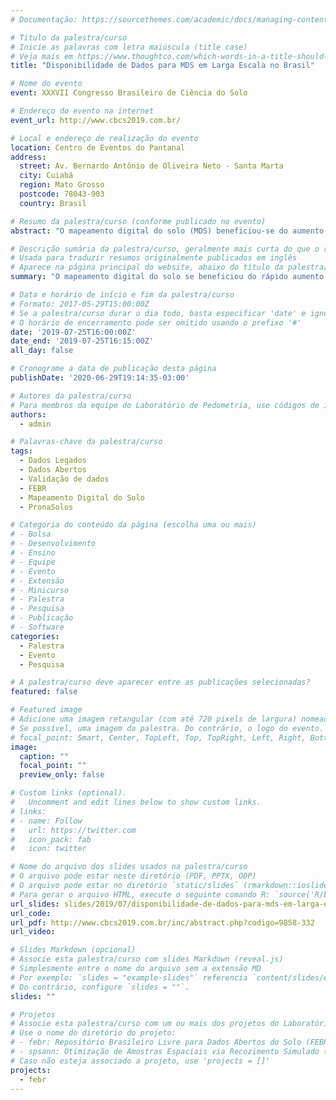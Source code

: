 ```yaml
---
# Documentação: https://sourcethemes.com/academic/docs/managing-content/

# Título da palestra/curso
# Inicie as palavras com letra maiúscula (title case)
# Veja mais em https://www.thoughtco.com/which-words-in-a-title-should-be-capitalized-1691026
title: "Disponibilidade de Dados para MDS em Larga Escala no Brasil"

# Nome do evento
event: XXXVII Congresso Brasileiro de Ciência do Solo

# Endereço do evento na internet
event_url: http://www.cbcs2019.com.br/

# Local e endereço de realização do evento
location: Centro de Eventos do Pantanal
address:
  street: Av. Bernardo Antônio de Oliveira Neto - Santa Marta
  city: Cuiabá
  region: Mato Grosso
  postcode: 78043-903
  country: Brasil

# Resumo da palestra/curso (conforme publicado no evento)
abstract: "O mapeamento digital do solo (MDS) beneficiou-se do aumento do poder dos computadores para lidar  com  grandes  volumes  de  dados  para  produzir  informações do solo. Esses  dados  básicos incluem covariáveis ambientais, amplamente disponíveis em várias resoluções espaciais graças ao desenvolvimento   do sensoriamento   remoto.   Infelizmente,   em   vários   países,   o   aumento   na disponibilidade dos dados pontuais do solo necessários para calibrar os modelos MDS não foi tão rápido. No Brasil, levantamentos de solo foram realizados desde os anos 1930. Mas a maioria dos dados  coletados  nos  últimos  90  anos  ainda  está  no  papel.  Poucas  instituições  trabalharam  para compilar e compartilhar os dados legados existentes. Até 2016, o maior banco de dados do solo doBrasil, o BDSolos, continha apenas ~9000 observações. Menos da metade continha coordenadas espaciais. Em comparação, a Austrália, aproximadamente do tamanho do Brasil, contém dados de~300.000 observações do solo em seu banco de dados nacional de solo. No início de 2017, vários cientistas do solo brasileiros de diferentes instituições decidiram mudar esse cenário. O RepositórioBrasileiro  Livre  para  Dados  Abertos  do  Solo,  febr  –  baseado  no  trabalho  realizado  no  BDSolos  –nasceu.  No  final  de  2018,  a  febr  já  continha  dados  de  ~15.000  observações  do  solo.  Cerca  de metade  desses  dados  foi  coletada  antes  da  década  de  1990,  quando  o  programa  nacional  de levantamento de solo foi interrompido. Diferente dos esforços anteriores, o febr também melhora a qualidade  e  usabilidade  dos  dados  para  o  MDS.  Por  exemplo,  as  coordenadas  existentes  são verificadas  quanto  à  precisão  posicional  e  as  faltantes  são  estimadas  usando  dados  ambientais auxiliares. Apenas 20% das observações no febr ainda permanecem sem coordenadas. Rotinas de validação foram implementadas para garantir a exatidão dos dados. A maioria das tarefas manuais é realizada por estudantes de graduação sob a supervisão de cientistas do solo. Alguns cursos de graduação já incluem o desenvolvimento de atividades no febr no currículo – como a compilação e validação de dados. O envolvimento formal de estudantes de graduação é a chave para promover uma mudança cultural em direção a um ambiente de compartilhamento dos dados do solo mais rico no Brasil."

# Descrição sumária da palestra/curso, geralmente mais curta do que o resumo publicado
# Usada para traduzir resumos originalmente publicados em inglês
# Aparece na página principal do website, abaixo do título da palestra/curso
summary: "O mapeamento digital do solo se beneficiou do rápido aumento no poder dos computadores para lidar com grandes volumes de dados de base para produzir novas informações sobre o solo. No Brasil, pesquisas de solo são realizadas desde a década de 1930. Mas a maioria dos dados coletados nos últimos 90 anos ainda está em formato de papel. Esse cenário começou a mudar em 2017, quando foi lançado o Repositório Brasileiro Livre de Dados de Solo Aberto (FEBR). Até o final de 2018, o FEBR já continha dados de cerca de 15.000 observações do solo, consolidando-se como a maior fonte de dados do solo do Brasil"

# Data e horário de início e fim da palestra/curso
# Formato: 2017-05-29T15:00:00Z
# Se a palestra/curso durar o dia todo, basta especificar 'date' e ignorar 'date_end'
# O horário de encerramento pode ser omitido usando o prefixo '#'
date: '2019-07-25T16:00:00Z'
date_end: '2019-07-25T16:15:00Z'
all_day: false

# Cronograme a data de publicação desta página
publishDate: '2020-06-29T19:14:35-03:00'

# Autores da palestra/curso
# Para membros da equipe do Laboratório de Pedometria, use códigos de identificação conforme 'content/authors'
authors:
  - admin

# Palavras-chave da palestra/curso
tags:
  - Dados Legados
  - Dados Abertos
  - Validação de dados
  - FEBR
  - Mapeamento Digital do Solo
  - PronaSolos

# Categoria do conteúdo da página (escolha uma ou mais)
# - Bolsa
# - Desenvolvimento
# - Ensino
# - Equipe
# - Evento
# - Extensão
# - Minicurso
# - Palestra
# - Pesquisa
# - Publicação
# - Software
categories:
  - Palestra
  - Evento
  - Pesquisa

# A palestra/curso deve aparecer entre as publicações selecionadas?
featured: false

# Featured image
# Adicione uma imagem retangular (com até 720 pixels de largura) nomeada 'featured' ao diretório desta publicação
# Se possível, uma imagem da palestra. Do contrário, o logo do evento.
# focal_point: Smart, Center, TopLeft, Top, TopRight, Left, Right, BottomLeft, Bottom, BottomRight
image:
  caption: ""
  focal_point: ""
  preview_only: false

# Custom links (optional).
#   Uncomment and edit lines below to show custom links.
# links:
# - name: Follow
#   url: https://twitter.com
#   icon_pack: fab
#   icon: twitter

# Nome do arquivo dos slides usados na palestra/curso
# O arquivo pode estar neste diretório (PDF, PPTX, ODP)
# O arquivo pode estar no diretório `static/slides` (rmarkdown::ioslides_presentation)
# Para gerar o arquivo HTML, execute o seguinte comando R: `source('R/build.R')`
url_slides: slides/2019/07/disponibilidade-de-dados-para-mds-em-larga-escala-no-brasil
url_code:
url_pdf: http://www.cbcs2019.com.br/inc/abstract.php?codigo=9858-332
url_video:

# Slides Markdown (opcional)
# Associe esta palestra/curso com slides Markdown (reveal.js)
# Simplesmente entre o nome do arquivo sem a extensão MD
# Por exemplo: `slides = "example-slides"` referencia `content/slides/example-slides.md`.
# Do contrário, configure `slides = ""`.
slides: ""

# Projetos
# Associe esta palestra/curso com um ou mais dos projetos do Laboratório de Pedometria
# Use o nome do diretório do projeto:
# - febr: Repositório Brasileiro Livre para Dados Abertos do Solo (FEBR)
# - spsann: Otimização de Amostras Espaciais via Recozimento Simulado (SPSANN)
# Caso não esteja associado a projeto, use 'projects = []'
projects:
  - febr
---
```

